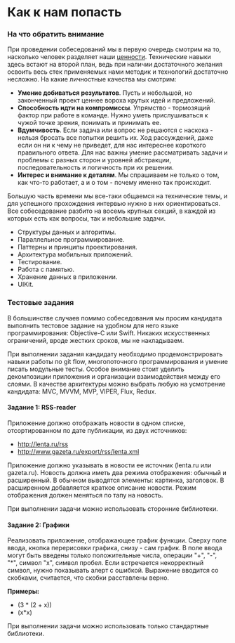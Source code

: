 # Как к нам попасть

### На что обратить внимание

При проведении собеседований мы в первую очередь смотрим на то, насколько человек разделяет наши [ценности](/team/tree/feature/newStructure/team#Наши-ценности). Технические навыки здесь встают на второй план, ведь при наличии достаточного желания освоить весь стек применяемых нами методик и технологий достаточно несложно. На какие личностные качества мы смотрим:

- **Умение добиваться результатов**. Пусть и небольшой, но законченный проект ценнее вороха крутых идей и предложений.
- **Способность идти на компромиссы**. Упрямство - тормозящий фактор при работе в команде. Нужно уметь прислушиваться к чужой точке зрения, понимать и принимать ее.
- **Вдумчивость**. Если задача или вопрос не решаются с наскока - нельзя бросать все попытки решить их. Ход рассуждений, даже если он ни к чему не приведет, для нас интереснее короткого правильного ответа. Для нас важны умение рассматривать задачи и проблемы с разных сторон и уровней абстракции, последовательность и логичность при их решении.
- **Интерес и внимание к деталям**. Мы спрашиваем не только о том, как что-то работает, а и о том - почему именно так происходит.

Большую часть времени мы все-таки общаемся на технические темы, и для успешного прохождения интервью нужно в них ориентироваться. Все собеседование разбито на восемь крупных секций, в каждой из которых есть как вопросы, так и небольшие задачи. 

- Структуры данных и алгоритмы. 
- Параллельное программирование. 
- Паттерны и принципы проектирования. 
- Архитектура мобильных приложений. 
- Тестирование. 
- Работа с памятью. 
- Хранение данных в приложении. 
- UIKit.

### Тестовые задания

В большинстве случаев помимо собеседования мы просим кандидата выполнить тестовое задание на удобном для него языке программирования: Objective-C или Swift. Никаких искусственных ограничений, вроде жестких сроков, мы не накладываем.

При выполнении задания кандидату необходимо продемонстрировать навыки работы по git flow, многопоточного программирования и умение писать модульные тесты. Особое внимание стоит уделить декомпозиции приложения и организации взаимодействия между его слоями. В качестве архитектуры можно выбрать любую на усмотрение кандидата: MVC, MVVM, MVP, VIPER, Flux, Redux. 

#### Задание 1: RSS-reader

Приложение должно отображать новости в одном списке, отсортированном по дате публикации, из двух источников:

- http://lenta.ru/rss
- http://www.gazeta.ru/export/rss/lenta.xml

Приложение должно указывать в новости ее источник (lenta.ru или gazeta.ru). Новость должна иметь два режима отображения: обычный и расширенный.
В обычном выводятся элементы: картинка, заголовок. В расширенном добавляется краткое описание новости. Режим отображения должен меняться по тапу на новость.

При выполнении задачи можно использовать сторонние библиотеки.

#### Задание 2: Графики

Реализовать приложение, отображающее график функции. Сверху поле ввода, кнопка перерисовки графика, снизу - сам график. В поле ввода могут быть введены только положительные числа, операции "+", "-", "*", символ "x", символ пробел. Если встречается некорректный символ, нужно показывать алерт с ошибкой. Выражение вводится со скобками, считается, что скобки расставлены верно.

**Примеры:**

- (3 * (2 + x))
- (x*x)
 
При выполнении задачи можно использовать только стандартные библиотеки.
